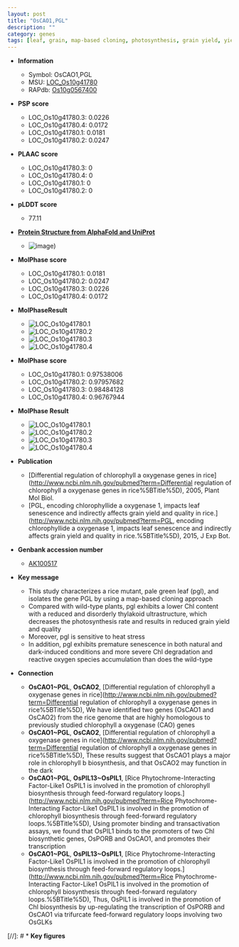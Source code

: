 ```yaml
---
layout: post
title: "OsCAO1,PGL"
description: ""
category: genes
tags: [leaf, grain, map-based cloning, photosynthesis, grain yield, yield, stress, senescence, quality, reactive oxygen species]
---
```


* **Information**  
    + Symbol: OsCAO1,PGL  
    + MSU: [LOC_Os10g41780](http://rice.plantbiology.msu.edu/cgi-bin/ORF_infopage.cgi?orf=LOC_Os10g41780)  
    + RAPdb: [Os10g0567400](http://rapdb.dna.affrc.go.jp/viewer/gbrowse_details/irgsp1?name=Os10g0567400)  

* **PSP score**  
    + LOC_Os10g41780.3: 0.0226 
    + LOC_Os10g41780.4: 0.0172 
    + LOC_Os10g41780.1: 0.0181 
    + LOC_Os10g41780.2: 0.0247 

* **PLAAC score**  
    + LOC_Os10g41780.3: 0 
    + LOC_Os10g41780.4: 0 
    + LOC_Os10g41780.1: 0 
    + LOC_Os10g41780.2: 0 

* **pLDDT score**
    + 77.11

* **[Protein Structure from AlphaFold and UniProt](https://www.uniprot.org/uniprotkb/Q8S7E1/entry#structure)**
    + ![image](https://ricepsp.github.io/images/Q8/AF-Q8S7E1-F1.png))

* **MolPhase score**
    + LOC_Os10g41780.1: 0.0181
    + LOC_Os10g41780.2: 0.0247
    + LOC_Os10g41780.3: 0.0226
    + LOC_Os10g41780.4: 0.0172

* **MolPhaseResult**
    + ![LOC_Os10g41780.1](https://ricepsp.github.io/pictures/LOC_Os10g/LOC_Os10g41780.1.png)
    + ![LOC_Os10g41780.2](https://ricepsp.github.io/pictures/LOC_Os10g/LOC_Os10g41780.2.png)
    + ![LOC_Os10g41780.3](https://ricepsp.github.io/pictures/LOC_Os10g/LOC_Os10g41780.3.png)
    + ![LOC_Os10g41780.4](https://ricepsp.github.io/pictures/LOC_Os10g/LOC_Os10g41780.4.png)

* **MolPhase score**
    + LOC_Os10g41780.1: 0.97538006
    + LOC_Os10g41780.2: 0.97957682
    + LOC_Os10g41780.3: 0.98484128
    + LOC_Os10g41780.4: 0.96767944

* **MolPhase Result**
    + ![LOC_Os10g41780.1](https://304243504.github.io/Pictures/LOC_Os10g/LOC_Os10g41780.1.png)
    + ![LOC_Os10g41780.2](https://304243504.github.io/Pictures/LOC_Os10g/LOC_Os10g41780.2.png)
    + ![LOC_Os10g41780.3](https://304243504.github.io/Pictures/LOC_Os10g/LOC_Os10g41780.3.png)
    + ![LOC_Os10g41780.4](https://304243504.github.io/Pictures/LOC_Os10g/LOC_Os10g41780.4.png)

* **Publication**  
    + [Differential regulation of chlorophyll a oxygenase genes in rice](http://www.ncbi.nlm.nih.gov/pubmed?term=Differential regulation of chlorophyll a oxygenase genes in rice%5BTitle%5D), 2005, Plant Mol Biol.
    + [PGL, encoding chlorophyllide a oxygenase 1, impacts leaf senescence and indirectly affects grain yield and quality in rice.](http://www.ncbi.nlm.nih.gov/pubmed?term=PGL, encoding chlorophyllide a oxygenase 1, impacts leaf senescence and indirectly affects grain yield and quality in rice.%5BTitle%5D), 2015, J Exp Bot.

* **Genbank accession number**  
    + [AK100517](http://www.ncbi.nlm.nih.gov/nuccore/AK100517)

* **Key message**  
    + This study characterizes a rice mutant, pale green leaf (pgl), and isolates the gene PGL by using a map-based cloning approach
    + Compared with wild-type plants, pgl exhibits a lower Chl content with a reduced and disorderly thylakoid ultrastructure, which decreases the photosynthesis rate and results in reduced grain yield and quality
    + Moreover, pgl is sensitive to heat stress
    + In addition, pgl exhibits premature senescence in both natural and dark-induced conditions and more severe Chl degradation and reactive oxygen species accumulation than does the wild-type

* **Connection**  
    + __OsCAO1~PGL__, __OsCAO2__, [Differential regulation of chlorophyll a oxygenase genes in rice](http://www.ncbi.nlm.nih.gov/pubmed?term=Differential regulation of chlorophyll a oxygenase genes in rice%5BTitle%5D), We have identified two genes (OsCAO1 and OsCAO2) from the rice genome that are highly homologous to previously studied chlorophyll a oxygenase (CAO) genes
    + __OsCAO1~PGL__, __OsCAO2__, [Differential regulation of chlorophyll a oxygenase genes in rice](http://www.ncbi.nlm.nih.gov/pubmed?term=Differential regulation of chlorophyll a oxygenase genes in rice%5BTitle%5D), These results suggest that OsCAO1 plays a major role in chlorophyll b biosynthesis, and that OsCAO2 may function in the dark
    + __OsCAO1~PGL__, __OsPIL13~OsPIL1__, [Rice Phytochrome-Interacting Factor-Like1 OsPIL1 is involved in the promotion of chlorophyll biosynthesis through feed-forward regulatory loops.](http://www.ncbi.nlm.nih.gov/pubmed?term=Rice Phytochrome-Interacting Factor-Like1 OsPIL1 is involved in the promotion of chlorophyll biosynthesis through feed-forward regulatory loops.%5BTitle%5D),  Using promoter binding and transactivation assays, we found that OsPIL1 binds to the promoters of two Chl biosynthetic genes, OsPORB and OsCAO1, and promotes their transcription
    + __OsCAO1~PGL__, __OsPIL13~OsPIL1__, [Rice Phytochrome-Interacting Factor-Like1 OsPIL1 is involved in the promotion of chlorophyll biosynthesis through feed-forward regulatory loops.](http://www.ncbi.nlm.nih.gov/pubmed?term=Rice Phytochrome-Interacting Factor-Like1 OsPIL1 is involved in the promotion of chlorophyll biosynthesis through feed-forward regulatory loops.%5BTitle%5D),  Thus, OsPIL1 is involved in the promotion of Chl biosynthesis by up-regulating the transcription of OsPORB and OsCAO1 via trifurcate feed-forward regulatory loops involving two OsGLKs

[//]: # * **Key figures**  


